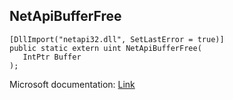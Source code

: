 ## NetApiBufferFree

```
[DllImport("netapi32.dll", SetLastError = true)]
public static extern uint NetApiBufferFree(
   IntPtr Buffer
);
```

Microsoft documentation: [Link](https://docs.microsoft.com/en-us/windows/win32/api/lmapibuf/nf-lmapibuf-netapibufferfree)
